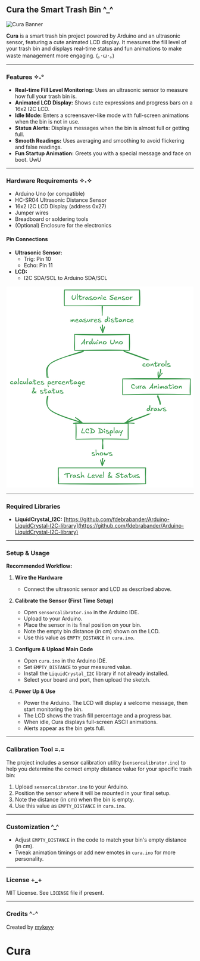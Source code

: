 ## Cura the Smart Trash Bin ^_^

![Cura Banner](Image/Cura.png)

**Cura** is a smart trash bin project powered by Arduino and an ultrasonic sensor, featuring a cute animated LCD display. It measures the fill level of your trash bin and displays real-time status and fun animations to make waste management more engaging. (｡･ω･｡)

---

### Features ✧˖°
- **Real-time Fill Level Monitoring:** Uses an ultrasonic sensor to measure how full your trash bin is.
- **Animated LCD Display:** Shows cute expressions and progress bars on a 16x2 I2C LCD.
- **Idle Mode:** Enters a screensaver-like mode with full-screen animations when the bin is not in use.
- **Status Alerts:** Displays messages when the bin is almost full or getting full.
- **Smooth Readings:** Uses averaging and smoothing to avoid flickering and false readings.
- **Fun Startup Animation:** Greets you with a special message and face on boot. UwU

---

### Hardware Requirements ✧˖✧
- Arduino Uno (or compatible)
- HC-SR04 Ultrasonic Distance Sensor
- 16x2 I2C LCD Display (address 0x27)
- Jumper wires
- Breadboard or soldering tools
- (Optional) Enclosure for the electronics

#### Pin Connections
- **Ultrasonic Sensor:**
  - Trig: Pin 10
  - Echo: Pin 11
- **LCD:**
  - I2C SDA/SCL to Arduino SDA/SCL

![Schematic Diagram](Image/SCH.png)

---

### Required Libraries 
- **LiquidCrystal_I2C:** [https://github.com/fdebrabander/Arduino-LiquidCrystal-I2C-library](https://github.com/fdebrabander/Arduino-LiquidCrystal-I2C-library)

---


### Setup & Usage

**Recommended Workflow:**

1. **Wire the Hardware**
   - Connect the ultrasonic sensor and LCD as described above.

2. **Calibrate the Sensor (First Time Setup)**
   - Open `sensorcalibrator.ino` in the Arduino IDE.
   - Upload to your Arduino.
   - Place the sensor in its final position on your bin.
   - Note the empty bin distance (in cm) shown on the LCD.
   - Use this value as `EMPTY_DISTANCE` in `cura.ino`.

3. **Configure & Upload Main Code**
   - Open `cura.ino` in the Arduino IDE.
   - Set `EMPTY_DISTANCE` to your measured value.
   - Install the `LiquidCrystal_I2C` library if not already installed.
   - Select your board and port, then upload the sketch.

4. **Power Up & Use**
   - Power the Arduino. The LCD will display a welcome message, then start monitoring the bin.
   - The LCD shows the trash fill percentage and a progress bar.
   - When idle, Cura displays full-screen ASCII animations.
   - Alerts appear as the bin gets full.

---

### Calibration Tool =.=
The project includes a sensor calibration utility (`sensorcalibrator.ino`) to help you determine the correct empty distance value for your specific trash bin:

1. Upload `sensorcalibrator.ino` to your Arduino.
2. Position the sensor where it will be mounted in your final setup.
3. Note the distance (in cm) when the bin is empty.
4. Use this value as `EMPTY_DISTANCE` in `cura.ino`.

---

### Customization ^_^
- Adjust `EMPTY_DISTANCE` in the code to match your bin's empty distance (in cm).
- Tweak animation timings or add new emotes in `cura.ino` for more personality.

---

### License +_+
MIT License. See `LICENSE` file if present.

---

### Credits ^-^
Created by [mykeyy](https://github.com/mykeyy)
# Cura